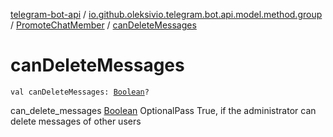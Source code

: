 [telegram-bot-api](../../index.md) / [io.github.oleksivio.telegram.bot.api.model.method.group](../index.md) / [PromoteChatMember](index.md) / [canDeleteMessages](./can-delete-messages.md)

# canDeleteMessages

`val canDeleteMessages: `[`Boolean`](https://kotlinlang.org/api/latest/jvm/stdlib/kotlin/-boolean/index.html)`?`

can_delete_messages [Boolean](https://kotlinlang.org/api/latest/jvm/stdlib/kotlin/-boolean/index.html) OptionalPass True, if the administrator can delete messages
of other users


